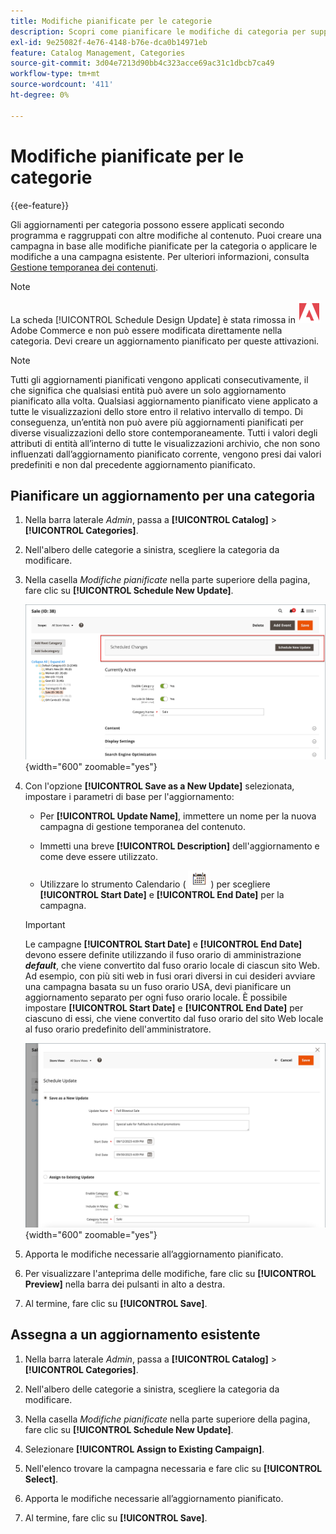 ```yaml
---
title: Modifiche pianificate per le categorie
description: Scopri come pianificare le modifiche di categoria per supportare campagne di marketing e promozioni su store.
exl-id: 9e25082f-4e76-4148-b76e-dca0b14971eb
feature: Catalog Management, Categories
source-git-commit: 3d04e7213d90bb4c323acce69ac31c1dbcb7ca49
workflow-type: tm+mt
source-wordcount: '411'
ht-degree: 0%

---
```


# Modifiche pianificate per le categorie

{{ee-feature}}

Gli aggiornamenti per categoria possono essere applicati secondo programma e raggruppati con altre modifiche al contenuto. Puoi creare una campagna in base alle modifiche pianificate per la categoria o applicare le modifiche a una campagna esistente. Per ulteriori informazioni, consulta [Gestione temporanea dei contenuti](../content-design/content-staging.md).

>[!NOTE]
>
>La scheda [!UICONTROL Schedule Design Update] è stata rimossa in ![Adobe Commerce](../assets/adobe-logo.svg) Adobe Commerce e non può essere modificata direttamente nella categoria. Devi creare un aggiornamento pianificato per queste attivazioni.

>[!NOTE]
>
>Tutti gli aggiornamenti pianificati vengono applicati consecutivamente, il che significa che qualsiasi entità può avere un solo aggiornamento pianificato alla volta. Qualsiasi aggiornamento pianificato viene applicato a tutte le visualizzazioni dello store entro il relativo intervallo di tempo. Di conseguenza, un’entità non può avere più aggiornamenti pianificati per diverse visualizzazioni dello store contemporaneamente. Tutti i valori degli attributi di entità all’interno di tutte le visualizzazioni archivio, che non sono influenzati dall’aggiornamento pianificato corrente, vengono presi dai valori predefiniti e non dal precedente aggiornamento pianificato.

## Pianificare un aggiornamento per una categoria

1. Nella barra laterale _Admin_, passa a **[!UICONTROL Catalog]** > **[!UICONTROL Categories]**.

1. Nell&#39;albero delle categorie a sinistra, scegliere la categoria da modificare.

1. Nella casella _Modifiche pianificate_ nella parte superiore della pagina, fare clic su **[!UICONTROL Schedule New Update]**.

   ![Modifiche pianificate](./assets/category-scheduled-changes.png){width="600" zoomable="yes"}

1. Con l&#39;opzione **[!UICONTROL Save as a New Update]** selezionata, impostare i parametri di base per l&#39;aggiornamento:

   - Per **[!UICONTROL Update Name]**, immettere un nome per la nuova campagna di gestione temporanea del contenuto.

   - Immetti una breve **[!UICONTROL Description]** dell&#39;aggiornamento e come deve essere utilizzato.

   - Utilizzare lo strumento Calendario ( ![icona Calendario](../assets/icon-calendar.png) ) per scegliere **[!UICONTROL Start Date]** e **[!UICONTROL End Date]** per la campagna.

   >[!IMPORTANT]
   >
   >Le campagne **[!UICONTROL Start Date]** e **[!UICONTROL End Date]** devono essere definite utilizzando il fuso orario di amministrazione **_default_**, che viene convertito dal fuso orario locale di ciascun sito Web. Ad esempio, con più siti web in fusi orari diversi in cui desideri avviare una campagna basata su un fuso orario USA, devi pianificare un aggiornamento separato per ogni fuso orario locale. È possibile impostare **[!UICONTROL Start Date]** e **[!UICONTROL End Date]** per ciascuno di essi, che viene convertito dal fuso orario del sito Web locale al fuso orario predefinito dell&#39;amministratore.

   ![Modifiche pianificate](./assets/category-scheduled-changes-new-update.png){width="600" zoomable="yes"}

1. Apporta le modifiche necessarie all’aggiornamento pianificato.

1. Per visualizzare l&#39;anteprima delle modifiche, fare clic su **[!UICONTROL Preview]** nella barra dei pulsanti in alto a destra.

1. Al termine, fare clic su **[!UICONTROL Save]**.

## Assegna a un aggiornamento esistente

1. Nella barra laterale _Admin_, passa a **[!UICONTROL Catalog]** > **[!UICONTROL Categories]**.

1. Nell&#39;albero delle categorie a sinistra, scegliere la categoria da modificare.

1. Nella casella _Modifiche pianificate_ nella parte superiore della pagina, fare clic su **[!UICONTROL Schedule New Update]**.

1. Selezionare **[!UICONTROL Assign to Existing Campaign]**.

1. Nell&#39;elenco trovare la campagna necessaria e fare clic su **[!UICONTROL Select]**.

1. Apporta le modifiche necessarie all’aggiornamento pianificato.

1. Al termine, fare clic su **[!UICONTROL Save]**.
